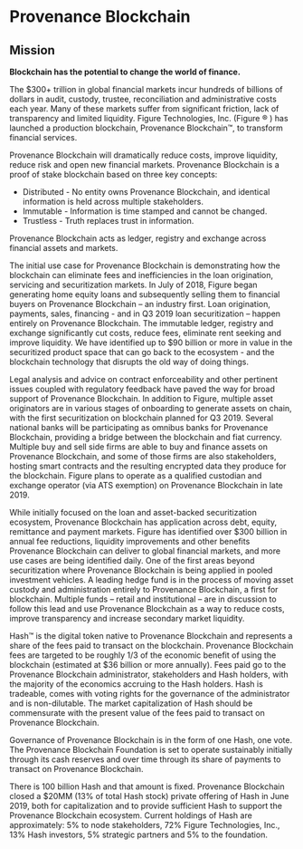 # Provenance Blockchain

## Mission

**Blockchain has the potential to change the world of finance.** 

The $300+ trillion in global financial markets incur hundreds of billions of dollars in audit, custody, trustee, reconciliation and administrative costs each year. Many of these markets suffer from significant friction, lack of transparency and limited liquidity. Figure Technologies, Inc. \(Figure ® \) has launched a production blockchain, Provenance Blockchain™, to transform financial services. 

Provenance Blockchain will dramatically reduce costs, improve liquidity, reduce risk and open new financial markets. Provenance Blockchain is a proof of stake blockchain based on three key concepts: 

* Distributed - No entity owns Provenance Blockchain, and identical information is held across multiple stakeholders. 
* Immutable - Information is time stamped and cannot be changed. 
* Trustless - Truth replaces trust in information.  

Provenance Blockchain acts as ledger, registry and exchange across financial assets and markets. 

The initial use case for Provenance Blockchain is demonstrating how the blockchain can eliminate fees and inefficiencies in the loan origination, servicing and securitization markets. In July of 2018, Figure began generating home equity loans and subsequently selling them to financial buyers on Provenance Blockchain – an industry first. Loan origination, payments, sales, financing - and in Q3 2019 loan securitization – happen entirely on Provenance Blockchain. The immutable ledger, registry and exchange significantly cut costs, reduce fees, eliminate rent seeking and improve liquidity. We have identified up to $90 billion or more in value in the securitized product space that can go back to the ecosystem - and the blockchain technology that disrupts the old way of doing things. 

Legal analysis and advice on contract enforceability and other pertinent issues coupled with regulatory feedback have paved the way for broad support of Provenance Blockchain. In addition to Figure, multiple asset originators are in various stages of onboarding to generate assets on chain, with the first securitization on blockchain planned for Q3 2019. Several national banks will be participating as omnibus banks for Provenance Blockchain, providing a bridge between the blockchain and fiat currency. Multiple buy and sell side firms are able to buy and finance assets on Provenance Blockchain, and some of those firms are also stakeholders, hosting smart contracts and the resulting encrypted data they produce for the blockchain. Figure plans to operate as a qualified custodian and exchange operator \(via ATS exemption\) on Provenance Blockchain in late 2019. 

While initially focused on the loan and asset-backed securitization ecosystem, Provenance Blockchain has application across debt, equity, remittance and payment markets. Figure has identified over $300 billion in annual fee reductions, liquidity improvements and other benefits Provenance Blockchain can deliver to global financial markets, and more use cases are being identified daily. One of the first areas beyond securitization where Provenance Blockchain is being applied in pooled investment vehicles. A leading hedge fund is in the process of moving asset custody and administration entirely to Provenance Blockchain, a first for blockchain. Multiple funds – retail and institutional – are in discussion to follow this lead and use Provenance Blockchain as a way to reduce costs, improve transparency and increase secondary market liquidity. 

Hash™ is the digital token native to Provenance Blockchain and represents a share of the fees paid to transact on the blockchain. Provenance Blockchain fees are targeted to be roughly 1/3 of the economic benefit of using the blockchain \(estimated at $36 billion or more annually\). Fees paid go to the Provenance Blockchain administrator, stakeholders and Hash holders, with the majority of the economics accruing to the Hash holders. Hash is tradeable, comes with voting rights for the governance of the administrator and is non-dilutable. The market capitalization of Hash should be commensurate with the present value of the fees paid to transact on Provenance Blockchain. 

Governance of Provenance Blockchain is in the form of one Hash, one vote. The Provenance Blockchain Foundation is set to operate sustainably initially through its cash reserves and over time through its share of payments to transact on Provenance Blockchain.

There is 100 billion Hash and that amount is fixed. Provenance Blockchain closed a $20MM \(13% of total Hash stock\) private offering of Hash in June 2019, both for capitalization and to provide sufficient Hash to support the Provenance Blockchain ecosystem. Current holdings of Hash are approximately: 5% to node stakeholders, 72% Figure Technologies, Inc., 13% Hash investors, 5% strategic partners and 5% to the foundation.

